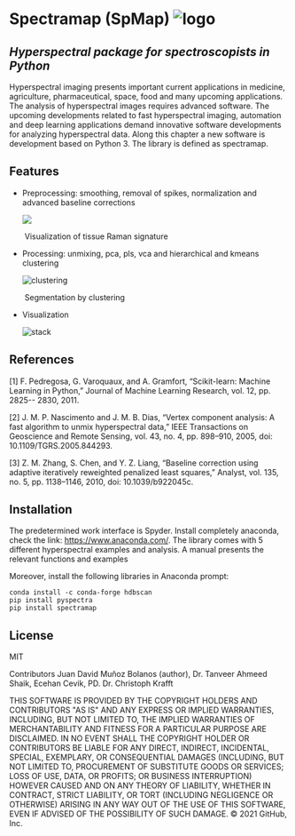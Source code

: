 

# Spectramap (SpMap)   ![logo](https://bl6pap003files.storage.live.com/y4ma9CnXYI2wnm6MzgvXzMsb5d3Xl36HrNrgl7Gr9MH4PhgECGXRcQln7pps-B7OwyuzgLR2BqcVB3ToIu3GolLP47hRxb1rAGGF6bMpvGyfN0laC04c775Gciuf8KYTd-NfsQwF4CpWAk0fU8SOpwnTKTwkEGb5vZdplqVFwwoo05QqiDSDxBY7n8heezkiaLG?width=660&height=140&cropmode=none)

## *Hyperspectral package for spectroscopists in Python*

Hyperspectral imaging presents important current applications in medicine, agriculture, pharmaceutical, space, food and many upcoming applications. The analysis of hyperspectral images requires advanced software. The upcoming developments related to fast hyperspectral imaging, automation and deep learning applications demand innovative software developments for analyzing hyperspectral data. Along this chapter a new software is development based on Python 3. The library is defined as spectramap.

## Features

* Preprocessing: smoothing, removal of spikes, normalization and advanced baseline corrections

  ![](https://bl6pap003files.storage.live.com/y4mxWw5ppI-mrsnAVVuXMQmXaSKehSjpUOL9jNFm-2d4UmSVscbu56lkSrBgN0n-I9QKi6leJSqNpvDLGhFqLA9hgXEyqokTieKOxSVFpw_dfjdVaQQAgSSjf9MIQcl7h7iMXfhq5UwA9ZtQDI78AeONLUEs35nZyjgHk6p9ZTs7qJ5VYAKXG4r45SxqWJL3p2b?width=492&height=220&cropmode=none)

  ​	Visualization of tissue Raman signature

* Processing: unmixing, pca, pls, vca and hierarchical and kmeans clustering

  ![clustering](https://bl6pap003files.storage.live.com/y4mMByIhOmc82feaIGGCBknJeTWfaUq-xS5hmISMx75_N1UjOz1KdhDEfuvnMF96iI-fMJtfA3nAugSWmp6inEMJTjJSzMBisBk_YYGXBdzP9XMBoZZDylkpRC9kDPyOdSe6v_OZ0iLu3uePduHhjU3I9HEH3LYllxWQ8m5of52yhaMzk_dEomY5tJQ838tw4cp?width=5529&height=3926&cropmode=none)

  ​	Segmentation by clustering

* Visualization

  ![stack](https://bl6pap003files.storage.live.com/y4mRRZQx0bt-IIBFXObjtlov0KAy_K-fSTvOJg8iRyPSjUfAX9apbQX3o7CCfxFMjyGLWzmPtHLLYu4TLMYRh89mLihwohILYusFf5ub6BhmKRaqMbV_asmaHM9PPGA9GgM51E3ZQEWulXdm0pea4pFsKDaY4mKp1ZQJ4JOxUwexWKSAYCR51IOjYFvRanqHyi_?width=660&height=450&cropmode=none)

## References

[1] F. Pedregosa, G. Varoquaux, and A. Gramfort, “Scikit-learn: Machine Learning in Python,” Journal of Machine Learning Research, vol. 12, pp. 2825-- 2830, 2011.

[2] J. M. P. Nascimento and J. M. B. Dias, “Vertex component analysis: A fast algorithm to unmix hyperspectral data,” IEEE Transactions on Geoscience and Remote Sensing, vol. 43, no. 4, pp. 898–910, 2005, doi: 10.1109/TGRS.2005.844293.

[3] Z. M. Zhang, S. Chen, and Y. Z. Liang, “Baseline correction using adaptive iteratively reweighted penalized least squares,” Analyst, vol. 135, no. 5, pp. 1138–1146, 2010, doi: 10.1039/b922045c.

## Installation

The predetermined work interface is Spyder. Install completely anaconda, check the link: https://www.anaconda.com/. The library comes with 5 different hyperspectral examples and analysis. A manual presents the relevant functions and examples

Moreover, install the following libraries in Anaconda prompt:

```
conda install -c conda-forge hdbscan
pip install pyspectra
pip install spectramap
```

## License

MIT

Contributors Juan David Muñoz Bolanos (author), Dr. Tanveer Ahmeed Shaik, Ecehan Cevik, PD. Dr. Christoph Krafft

THIS SOFTWARE IS PROVIDED BY THE COPYRIGHT HOLDERS AND CONTRIBUTORS "AS IS" AND ANY EXPRESS OR IMPLIED WARRANTIES, INCLUDING, BUT NOT LIMITED TO, THE IMPLIED WARRANTIES OF MERCHANTABILITY AND FITNESS FOR A PARTICULAR PURPOSE ARE DISCLAIMED. IN NO EVENT SHALL THE COPYRIGHT HOLDER OR CONTRIBUTORS BE LIABLE FOR ANY DIRECT, INDIRECT, INCIDENTAL, SPECIAL, EXEMPLARY, OR CONSEQUENTIAL DAMAGES (INCLUDING, BUT NOT LIMITED TO, PROCUREMENT OF SUBSTITUTE GOODS OR SERVICES; LOSS OF USE, DATA, OR PROFITS; OR BUSINESS INTERRUPTION) HOWEVER CAUSED AND ON ANY THEORY OF LIABILITY, WHETHER IN CONTRACT, STRICT LIABILITY, OR TORT (INCLUDING NEGLIGENCE OR OTHERWISE) ARISING IN ANY WAY OUT OF THE USE OF THIS SOFTWARE, EVEN IF ADVISED OF THE POSSIBILITY OF SUCH DAMAGE. © 2021 GitHub, Inc.

